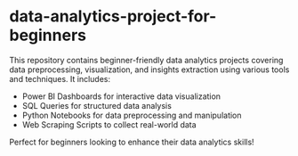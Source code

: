# data-analytics-project-for-beginners

This repository contains beginner-friendly data analytics projects covering data preprocessing, visualization, and insights extraction using various tools and techniques. It includes:

* Power BI Dashboards for interactive data visualization
* SQL Queries for structured data analysis
* Python Notebooks for data preprocessing and manipulation
* Web Scraping Scripts to collect real-world data

Perfect for beginners looking to enhance their data analytics skills!
